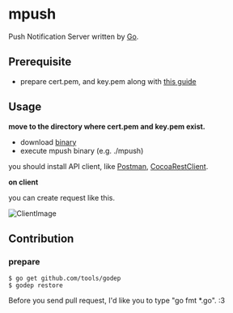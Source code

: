mpush
========================

Push Notification Server written by [Go](https://golang.org).

## Prerequisite

- prepare cert.pem, and key.pem along with [this guide](http://stackoverflow.com/a/21253261)

## Usage

**move to the directory where cert.pem and key.pem exist.**

- download [binary]()
- execute mpush binary (e.g. ./mpush)

you should install API client, like [Postman](https://www.getpostman.com), [CocoaRestClient](http://mmattozzi.github.io/cocoa-rest-client/).

**on client**

you can create request like this.

![ClientImage](https://dl.dropboxusercontent.com/u/1655900/Screenshots/Screenshot%202015-08-29%2023.50.53.png)

## Contribution

### prepare

    $ go get github.com/tools/godep
	$ godep restore

Before you send pull request, I'd like you to type "go fmt *.go". :3
